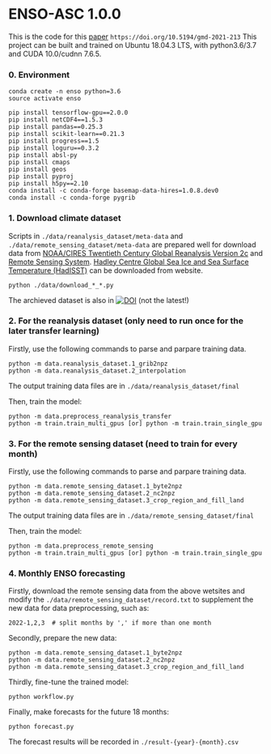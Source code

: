 # ENSO-ASC 1.0.0

This is the code for this [paper](https://gmd.copernicus.org/preprints/gmd-2021-213) `https://doi.org/10.5194/gmd-2021-213`
This project can be built and trained on Ubuntu 18.04.3 LTS, with python3.6/3.7 and CUDA 10.0/cudnn 7.6.5.

### 0. Environment
```
conda create -n enso python=3.6
source activate enso

pip install tensorflow-gpu==2.0.0
pip install netCDF4==1.5.3
pip install pandas==0.25.3
pip install scikit-learn==0.21.3
pip install progress==1.5
pip install loguru==0.3.2
pip install absl-py
pip install cmaps
pip install geos
pip install pyproj
pip install h5py==2.10
conda install -c conda-forge basemap-data-hires=1.0.8.dev0
conda install -c conda-forge pygrib
```

### 1. Download climate dataset
Scripts in `./data/reanalysis_dataset/meta-data` and `./data/remote_sensing_dataset/meta-data` are prepared well for download data from [NOAA/CIRES Twentieth Century Global Reanalysis Version 2c](https://rda.ucar.edu/datasets/ds131.2/index.html/) and [Remote Sensing System](http://www.remss.com/). [Hadley Centre Global Sea Ice and Sea Surface Temperature (HadISST)](https://rda.ucar.edu/datasets/ds277.3/index.html) can be downloaded from website.
```
python ./data/download_*_*.py
```
The archieved dataset is also in [![DOI](https://zenodo.org/badge/DOI/10.5281/zenodo.5179867.svg)](https://doi.org/10.5281/zenodo.5179867) (not the latest!)

### 2. For the reanalysis dataset (only need to run once for the later transfer learning)
Firstly, use the following commands to parse and parpare training data.
```
python -m data.reanalysis_dataset.1_grib2npz
python -m data.reanalysis_dataset.2_interpolation
```
The output training data files are in `./data/reanalysis_dataset/final`

Then, train the model:
```
python -m data.preprocess_reanalysis_transfer
python -m train.train_multi_gpus [or] python -m train.train_single_gpu
```
### 3. For the remote sensing dataset (need to train for every month)
Firstly, use the following commands to parse and parpare training data.
```
python -m data.remote_sensing_dataset.1_byte2npz
python -m data.remote_sensing_dataset.2_nc2npz
python -m data.remote_sensing_dataset.3_crop_region_and_fill_land
```
The output training data files are in `./data/remote_sensing_dataset/final`

Then, train the model:
```
python -m data.preprocess_remote_sensing
python -m train.train_multi_gpus [or] python -m train.train_single_gpu
```

### 4. Monthly ENSO forecasting
Firstly, download the remote sensing data from the above wetsites and modify the `./data/remote_sensing_dataset/record.txt` to supplement the new data for data preprocessing, such as:
```
2022-1,2,3  # split months by ',' if more than one month
```
Secondly, prepare the new data:
```
python -m data.remote_sensing_dataset.1_byte2npz
python -m data.remote_sensing_dataset.2_nc2npz
python -m data.remote_sensing_dataset.3_crop_region_and_fill_land
```
Thirdly, fine-tune the trained model:
```
python workflow.py
```
Finally, make forecasts for the future 18 months:
```
python forecast.py
```
The forecast results will be recorded in `./result-{year}-{month}.csv`
